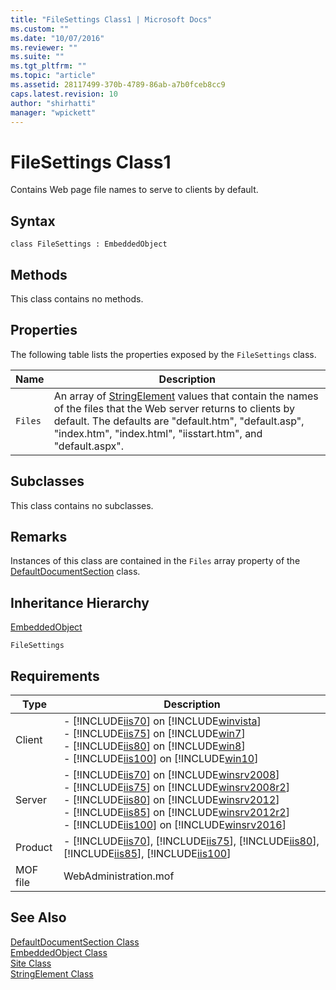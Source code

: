 ```yaml
---
title: "FileSettings Class1 | Microsoft Docs"
ms.custom: ""
ms.date: "10/07/2016"
ms.reviewer: ""
ms.suite: ""
ms.tgt_pltfrm: ""
ms.topic: "article"
ms.assetid: 28117499-370b-4789-86ab-a7b0fceb8cc9
caps.latest.revision: 10
author: "shirhatti"
manager: "wpickett"
---
```

# FileSettings Class1
Contains Web page file names to serve to clients by default.  
  
## Syntax  
  
```vbs  
class FileSettings : EmbeddedObject  
```  
  
## Methods  
 This class contains no methods.  
  
## Properties  
 The following table lists the properties exposed by the `FileSettings` class.  
  
|Name|Description|  
|----------|-----------------|  
|`Files`|An array of [StringElement](../../reference/admin/stringelement-class.md) values that contain the names of the files that the Web server returns to clients by default. The defaults are "default.htm", "default.asp", "index.htm", "index.html", "iisstart.htm", and "default.aspx".|  
  
## Subclasses  
 This class contains no subclasses.  
  
## Remarks  
 Instances of this class are contained in the `Files` array property of the [DefaultDocumentSection](../../reference/admin/defaultdocumentsection-class1.md) class.  
  
## Inheritance Hierarchy  
 [EmbeddedObject](../../reference/admin/embeddedobject-class1.md)  
  
 `FileSettings`  
  
## Requirements  
  
|Type|Description|  
|----------|-----------------|  
|Client|-   [!INCLUDE[iis70](../../reference/admin/includes/iis70-md.md)] on [!INCLUDE[winvista](../../reference/admin/includes/winvista-md.md)]<br />-   [!INCLUDE[iis75](../../reference/admin/includes/iis75-md.md)] on [!INCLUDE[win7](../../reference/admin/includes/win7-md.md)]<br />-   [!INCLUDE[iis80](../../reference/admin/includes/iis80-md.md)] on [!INCLUDE[win8](../../reference/admin/includes/win8-md.md)]<br />-   [!INCLUDE[iis100](../../reference/admin/includes/iis100-md.md)] on [!INCLUDE[win10](../../reference/admin/includes/win10-md.md)]|  
|Server|-   [!INCLUDE[iis70](../../reference/admin/includes/iis70-md.md)] on [!INCLUDE[winsrv2008](../../reference/admin/includes/winsrv2008-md.md)]<br />-   [!INCLUDE[iis75](../../reference/admin/includes/iis75-md.md)] on [!INCLUDE[winsrv2008r2](../../reference/admin/includes/winsrv2008r2-md.md)]<br />-   [!INCLUDE[iis80](../../reference/admin/includes/iis80-md.md)] on [!INCLUDE[winsrv2012](../../reference/admin/includes/winsrv2012-md.md)]<br />-   [!INCLUDE[iis85](../../reference/admin/includes/iis85-md.md)] on [!INCLUDE[winsrv2012r2](../../reference/admin/includes/winsrv2012r2-md.md)]<br />-   [!INCLUDE[iis100](../../reference/admin/includes/iis100-md.md)] on [!INCLUDE[winsrv2016](../../reference/admin/includes/winsrv2016-md.md)]|  
|Product|-   [!INCLUDE[iis70](../../reference/admin/includes/iis70-md.md)], [!INCLUDE[iis75](../../reference/admin/includes/iis75-md.md)], [!INCLUDE[iis80](../../reference/admin/includes/iis80-md.md)], [!INCLUDE[iis85](../../reference/admin/includes/iis85-md.md)], [!INCLUDE[iis100](../../reference/admin/includes/iis100-md.md)]|  
|MOF file|WebAdministration.mof|  
  
## See Also  
 [DefaultDocumentSection Class](../../reference/admin/defaultdocumentsection-class1.md)   
 [EmbeddedObject Class](../../reference/admin/embeddedobject-class1.md)   
 [Site Class](../../reference/admin/site-class1.md)   
 [StringElement Class](../../reference/admin/stringelement-class.md)
